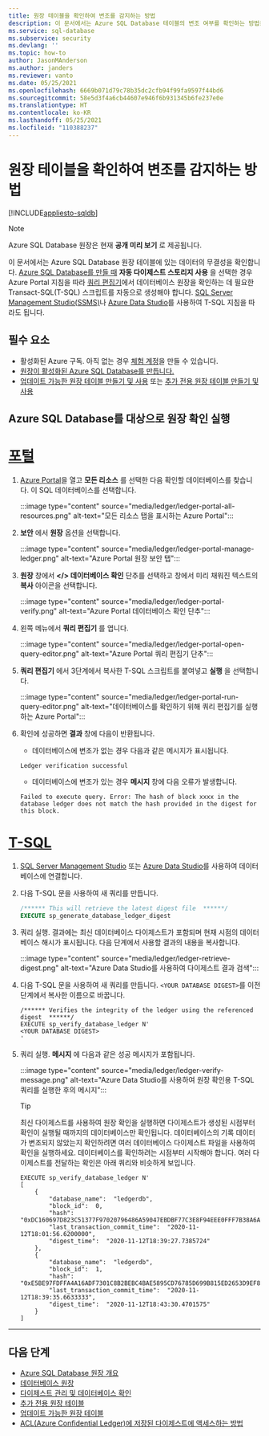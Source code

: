 ```yaml
---
title: 원장 테이블을 확인하여 변조를 감지하는 방법
description: 이 문서에서는 Azure SQL Database 테이블의 변조 여부를 확인하는 방법을 설명합니다.
ms.service: sql-database
ms.subservice: security
ms.devlang: ''
ms.topic: how-to
author: JasonMAnderson
ms.author: janders
ms.reviewer: vanto
ms.date: 05/25/2021
ms.openlocfilehash: 6669b071d79c78b35dc2cfb94f99fa9597f44bd6
ms.sourcegitcommit: 58e5d3f4a6cb44607e946f6b931345b6fe237e0e
ms.translationtype: HT
ms.contentlocale: ko-KR
ms.lasthandoff: 05/25/2021
ms.locfileid: "110388237"
---
```

# <a name="how-to-verify-a-ledger-table-to-detect-tampering"></a>원장 테이블을 확인하여 변조를 감지하는 방법

[!INCLUDE[appliesto-sqldb](../includes/appliesto-sqldb.md)]

> [!NOTE]
> Azure SQL Database 원장은 현재 **공개 미리 보기** 로 제공됩니다.

이 문서에서는 Azure SQL Database 원장 테이블에 있는 데이터의 무결성을 확인합니다. [Azure SQL Database를 만들 때](ledger-create-a-single-database-with-ledger-enabled.md) **자동 다이제스트 스토리지 사용** 을 선택한 경우 Azure Portal 지침을 따라 [쿼리 편집기](connect-query-portal.md)에서 데이터베이스 원장을 확인하는 데 필요한 Transact-SQL(T-SQL) 스크립트를 자동으로 생성해야 합니다. [SQL Server Management Studio(SSMS)](/sql/ssms/download-sql-server-management-studio-ssms)나 [Azure Data Studio](/sql/azure-data-studio/download-azure-data-studio)를 사용하여 T-SQL 지침을 따라도 됩니다.

## <a name="prerequisite"></a>필수 요소

- 활성화된 Azure 구독. 아직 없는 경우 [체험 계정](https://azure.microsoft.com/free/)을 만들 수 있습니다.
- [원장이 활성화된 Azure SQL Database를 만듭니다.](ledger-create-a-single-database-with-ledger-enabled.md)
- [업데이트 가능한 원장 테이블 만들기 및 사용](ledger-how-to-updatable-ledger-tables.md) 또는 [추가 전용 원장 테이블 만들기 및 사용](ledger-how-to-append-only-ledger-tables.md)

## <a name="run-ledger-verification-for-azure-sql-database"></a>Azure SQL Database를 대상으로 원장 확인 실행

# <a name="portal"></a>[포털](#tab/azure-portal)

1. [Azure Portal](https://portal.azure.com/)을 열고 **모든 리소스** 를 선택한 다음 확인할 데이터베이스를 찾습니다. 이 SQL 데이터베이스를 선택합니다.

     :::image type="content" source="media/ledger/ledger-portal-all-resources.png" alt-text="모든 리소스 탭을 표시하는 Azure Portal":::

1. **보안** 에서 **원장** 옵션을 선택합니다.

   :::image type="content" source="media/ledger/ledger-portal-manage-ledger.png" alt-text="Azure Portal 원장 보안 탭":::

1. **원장** 창에서 **</> 데이터베이스 확인** 단추를 선택하고 창에서 미리 채워진 텍스트의 **복사** 아이콘을 선택합니다.

     :::image type="content" source="media/ledger/ledger-portal-verify.png" alt-text="Azure Portal 데이터베이스 확인 단추":::

1. 왼쪽 메뉴에서 **쿼리 편집기** 를 엽니다.

     :::image type="content" source="media/ledger/ledger-portal-open-query-editor.png" alt-text="Azure Portal 쿼리 편집기 단추":::

1. **쿼리 편집기** 에서 3단계에서 복사한 T-SQL 스크립트를 붙여넣고 **실행** 을 선택합니다.

   :::image type="content" source="media/ledger/ledger-portal-run-query-editor.png" alt-text="데이터베이스를 확인하기 위해 쿼리 편집기를 실행하는 Azure Portal":::

1. 확인에 성공하면 **결과** 창에 다음이 반환됩니다.

   - 데이터베이스에 변조가 없는 경우 다음과 같은 메시지가 표시됩니다.

   ```output
   Ledger verification successful
   ```

   - 데이터베이스에 변조가 있는 경우 **메시지** 창에 다음 오류가 발생합니다.
  
   ```output
   Failed to execute query. Error: The hash of block xxxx in the database ledger does not match the hash provided in the digest for this block.
   ```

# <a name="t-sql"></a>[T-SQL](#tab/t-sql)

1. [SQL Server Management Studio](/sql/ssms/download-sql-server-management-studio-ssms) 또는 [Azure Data Studio](/sql/azure-data-studio/download-azure-data-studio)를 사용하여 데이터베이스에 연결합니다.
1. 다음 T-SQL 문을 사용하여 새 쿼리를 만듭니다.

   ```sql
   /****** This will retrieve the latest digest file  ******/
   EXECUTE sp_generate_database_ledger_digest
   ```

1. 쿼리 실행. 결과에는 최신 데이터베이스 다이제스트가 포함되며 현재 시점의 데이터베이스 해시가 표시됩니다. 다음 단계에서 사용할 결과의 내용을 복사합니다.

   :::image type="content" source="media/ledger/ledger-retrieve-digest.png" alt-text="Azure Data Studio를 사용하여 다이제스트 결과 검색":::

1. 다음 T-SQL 문을 사용하여 새 쿼리를 만듭니다. `<YOUR DATABASE DIGEST>`를 이전 단계에서 복사한 이름으로 바꿉니다.

   ```
   /****** Verifies the integrity of the ledger using the referenced digest  ******/
   EXECUTE sp_verify_database_ledger N'
   <YOUR DATABASE DIGEST>
   '
   ```

1. 쿼리 실행. **메시지** 에 다음과 같은 성공 메시지가 포함됩니다.  

   :::image type="content" source="media/ledger/ledger-verify-message.png" alt-text="Azure Data Studio를 사용하여 원장 확인용 T-SQL 쿼리를 실행한 후의 메시지":::

   > [!TIP]
   > 최신 다이제스트를 사용하여 원장 확인을 실행하면 다이제스트가 생성된 시점부터 확인이 실행될 때까지의 데이터베이스만 확인됩니다. 데이터베이스의 기록 데이터가 변조되지 않았는지 확인하려면 여러 데이터베이스 다이제스트 파일을 사용하여 확인을 실행하세요. 데이터베이스를 확인하려는 시점부터 시작해야 합니다. 여러 다이제스트를 전달하는 확인은 아래 쿼리와 비슷하게 보입니다.

   ```
   EXECUTE sp_verify_database_ledger N'
   [
       {
           "database_name":  "ledgerdb",
           "block_id":  0,
           "hash":  "0xDC160697D823C51377F97020796486A59047EBDBF77C3E8F94EEE0FFF7B38A6A",
           "last_transaction_commit_time":  "2020-11-12T18:01:56.6200000",
           "digest_time":  "2020-11-12T18:39:27.7385724"
       },
       {
           "database_name":  "ledgerdb",
           "block_id":  1,
           "hash":  "0xE5BE97FDFFA4A16ADF7301C8B2BEBC4BAE5895CD76785D699B815ED2653D9EF8",
           "last_transaction_commit_time":  "2020-11-12T18:39:35.6633333",
           "digest_time":  "2020-11-12T18:43:30.4701575"
       }
   ]
   ```

---

## <a name="next-steps"></a>다음 단계

- [Azure SQL Database 원장 개요](ledger-overview.md)
- [데이터베이스 원장](ledger-database-ledger.md)
- [다이제스트 관리 및 데이터베이스 확인](ledger-digest-management-and-database-verification.md)
- [추가 전용 원장 테이블](ledger-append-only-ledger-tables.md)
- [업데이트 가능한 원장 테이블](ledger-updatable-ledger-tables.md)
- [ACL(Azure Confidential Ledger)에 저장된 다이제스트에 액세스하는 방법](ledger-how-to-access-acl-digest.md)
